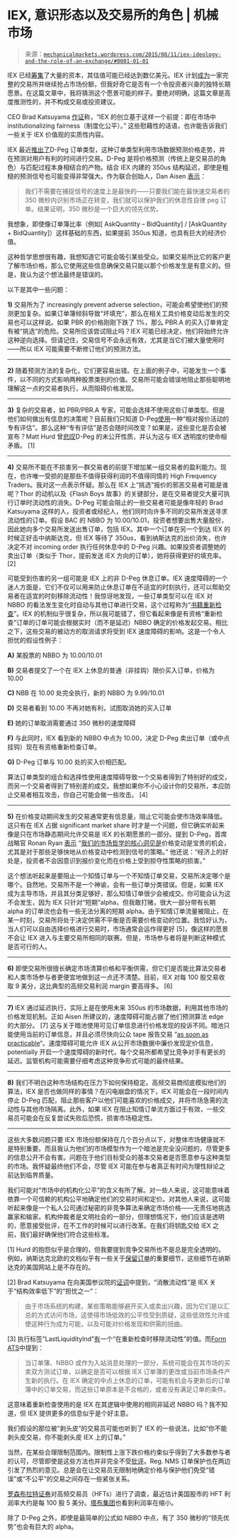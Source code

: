 <!--yml

category: 未分类

date: 2024-05-18 06:43:02

-->

# IEX, 意识形态以及交易所的角色 | 机械市场

> 来源：[`mechanicalmarkets.wordpress.com/2015/08/11/iex-ideology-and-the-role-of-an-exchange/#0001-01-01`](https://mechanicalmarkets.wordpress.com/2015/08/11/iex-ideology-and-the-role-of-an-exchange/#0001-01-01)

IEX 已经[筹集](http://www.reuters.com/article/2014/09/03/iexgroup-financing-idUSL1N0R32HC20140903)了大量的资本，其估值可能已经达到数亿美元。IEX 计划[成为](http://www.wsj.com/articles/trading-platform-iex-to-apply-for-exchange-status-1437510024)一家完整的交易所并继续抢占市场份额，但我好奇它是否有一个令投资者兴奋的独特长期愿景。在这篇文章中，我将猜测这个愿景可能的样子。要绝对明确，这篇文章是高度推测性的，并不构成交易或投资建议。

CEO Brad Katsuyama [作证](http://www.gpo.gov/fdsys/pkg/CHRG-113shrg89752/html/CHRG-113shrg89752.htm)称，“IEX 的创立基于这样一个前提：即在市场中 institutionalizing fairness（制度化公平）。” 这些慰藉性的话语，也许能告诉我们一些关于 IEX 价值观的实质性内容。

IEX 最近[推出了](http://www.iextrading.com/trading/alerts/2014/022/)D-Peg 订单类型，这种订单类型利用市场数据预测价格走势，并在预测对用户有利的时间进行交易。D-Peg 是将价格预测（传统上是交易员的角色）与匹配过程本身相结合的产物。结合 IEX 内建的 350us 结构延迟，即使是粗糙的预测信号也可能变得非常强大。作为联合创始人，Dan Aisen [表示](http://blog.quantopian.com/the-genesis-of-an-order-type-by-daniel-aisen/)：

> 我们不需要在捕捉信号的速度上是最快的——只要我们能在最快速交易者的 350 微秒内识别市场正在转变，我们就可以保护我们的休息性自律 peg 订单。结果证明，350 微秒是一个巨大的领先优势。

我想象，即使像订单簿比率（例如[ AskQuantity – BidQuantity] / [AskQuantity + BidQuantity]）这样基础的东西，如果提前 350us 知道，也具有巨大的经济价值。

这种哲学思想很有趣，我想知道它可能会吸引某些受众。如果交易所比它的客户更了解市场价格，那么它使用这些信息确保交易只能以那个价格发生是有意义的。但是，我认为这个想法最终是错误的。

以下是其中一些问题：

**1)** 交易所为了 increasingly prevent adverse selection，可能会希望使他们的预测更加复杂。如果订单簿倾斜导致“坏填充”，那么在相关工具价格变动后发生的交易也可以这样说。如果 PBR 的价格刚刚下跌了 1%，那么 PBR.A 的买入订单肯定有被“挑选”的危险。交易所应该尝试阻止吗？IEX 可能已经决定，他们将始终允许这种逆向选择。但请记住，交易信号不会永远有效，尤其是当它们被大量使用时——所以 IEX 可能需要不断修订他们的预测方法。

* * *

**2)** 随着预测方法的复杂化，它们更容易出错。在上面的例子中，可能发生一个事件，以不同的方式影响两种股票类别的价值。交易所可能会错误地阻止那些聪明地理解这一点的交易者执行，从而阻碍价格发现。

* * *

**3)** 复杂的交易者，如 PBR/PBR.A 专家，可能会选择不使用这些订单类型。但是他们如何做出有信息的决策呢？目前我们只知道 D-Peg[使用](https://s3.amazonaws.com/iextrading/docs/IEX+Form+ATS+September+11.pdf)一种“相对报价活动的专有评估”。那么这种“专有评估”是否会随时间改变？如果是，这些变化是否会被宣布？Matt Hurd 曾[悲叹](http://meanderful.blogspot.com.au/2015/07/iex-not-walking-talk.html)D-Peg 的未公开性质，并认为这与 IEX 透明度的使命相矛盾。 [1]

* * *

**4)** 交易所不能在不损害另一群交易者的前提下增加某一组交易者的盈利能力。现在，也许唯一受损的是那些不值得获得利润的不值得同情的 High Frequency Traders。我对这一点表示怀疑。那么在 IEX 上“挑选”报价的邪恶交易者可能是谁呢？Thor 的动机以及《Flash Boys 故事》的关键部分，是在交易者提交大量可执行订单时流动性的消失。D-Peg 可能会阻止的一些交易者可能是像年轻的 Brad Katsuyama 这样的人，投资者或经纪人，他们同时向许多不同的交易所发送寻求流动性的订单。假设 BAC 的 NBBO 为 10.00/10.01，投资者想要出售大量股份，因此她向多个交易所发送出售订单，包括 IEX。其中一个订单在另一个到达 IEX 的时候正好击中纳斯达克，但 IEX 等待了 350us，看到纳斯达克的出价消失，也许决定不对 incoming order 执行任何休息中的 D-Peg 兴趣。如果投资者调整她的卖出订单（类似于 Thor，提前发送 IEX 方向的订单），她将获得更好的填充率。 [2]

可能受到伤害的另一组可能是 IEX 上的非 D-Peg 休息订单。IEX 速度障碍的一个迷人方面是，它们不仅可以用来防止休息订单在不适宜的时刻执行，还可以帮助交易者在适宜的时刻移除流动性！我惊讶地发现，一些订单类型可以在 IEX 对 NBBO 的看法发生变化时自动与其他订单进行交易，这个过程称为“[书籍重新检查](https://s3.amazonaws.com/iextrading/docs/IEX+Subscriber+Manual.pdf)”。IEX 的机制似乎很复杂，所以我可能错了，但它看起来像是有资格“重新检查”订单的订单可能会根据实时（而不是延迟）NBBO 确定的价格发起交易。相比之下，这些交易的被动方的取消请求将受到 IEX 速度障碍的影响。这是一个令人担忧的假设性例子：

**A)** 某股票的 NBBO 为 10.00/10.01

**B)** 交易者提交了一个在 IEX 上休息的普通（非挂钩）限价买入订单，价格为 10.00

**C)** NBB 在 10.00 处完全执行，新的 NBBO 为 9.99/10.01

**D)** 交易者看到 10.00 不再对她有利，试图取消她的买入订单

**E)** 她的订单取消需要通过 350 微秒的速度障碍

**F)** 与此同时，IEX 看到新的 NBBO 中点为 10.00，决定 D-Peg 卖出订单（或中点挂钩）现在有资格重新检查订单。

**G)** D-Peg 订单与 10.00 处的买入价相匹配。

算法订单类型的组合和选择性使用速度障碍导致一个交易者得到了特别好的成交，而另一个交易者得到了特别差的成交。我想如果你不小心设计你的交易所，本应防止交易者相互攻击，你自己可能会做一些攻击。 [4]

* * *

**5)** 在价格变动期间发生的交易通常更有信息量，阻止它可能会使市场效率降低。这只有在 IEX 占据 significant market share 时才是一个问题，但它确实听起来像是只在市场静态期间允许交易是 IEX 的长期愿景的一部分。提到 D-Peg，首席战略官 Ronan Ryan [表示](http://blog.alphaarchitect.com/2015/02/20/interview-with-a-flash-boys-all-star-ronan-ryan-from-iex/) “[我们的市场哲学的核心洞见是](http://blog.alphaarchitect.com/2015/02/20/interview-with-a-flash-boys-all-star-ronan-ryan-from-iex/)价格变动是宝贵的机会，尤其是对于那些足够快地从价格变动中检测到信号的策略。” 他还说：“经济上的好处是，投资者不会因意识到报价变化而在价格上受到掠夺性策略的损害。”

这个想法听起来是要阻止一个知情订单与一个不知情订单交易，交易所决定哪个是哪个。自然地，交易所不是一个神谕，会有一些订单分类错误。但是，如果 IEX 成为主导市场，并且其分类足够好，那么知情订单很少会被成交。你可能会认为这不会发生，因为 IEX 只针对“短期”alpha，但我敢打赌，很大一部分带有长期 alpha 的订单流也会有一些无法分离的短期 alpha。由于知情订单流量被阻止，在某一时刻，交易所将处于决定供需不平衡是否需要价格变动的位置。我恰好认为，当人们可以自由选择价格进行交易时，市场通常会运作得更好 [5]，像这样的愿景不会让 IEX 进入与主要交易所相同的联赛。但是，市场参与者将是判断这种模式是否可行的人。

* * *

**6)** 即使交易所很擅长确定市场清算价格和平衡供需，但它们是否能比算法交易者和人类市场参与者更便宜地做到这一点还不清楚。目前，IEX 对每 100 股交易收取 9 美分，这比典型的高频交易利润 margin 要高得多。 [6]

* * *

**7)** IEX 通过延迟执行，实际上是在使用未来 350us 的市场数据，利用其他市场的价格发现机制。正如 Aisen 所建议的，速度障碍可能占据了他们预测算法 edge 的大部分。 [7] 这与关于暗池使用可见订单信息进行价格发现的投诉不同。暗池只能使用当前的订单信息，并且必须尽快向公众 tape 报告交易 “[as soon as practicable](http://www.finra.org/industry/trade-reporting-faq#102)“。速度障碍可能允许 IEX 从公开市场数据中廉价发现定价信息， potentially 开启一个速度障碍的新时代，每个交易所都希望比竞争对手有更长的延迟。监管机构可能需要仔细考虑这种竞争形式可能的最终结果。

* * *

**8)** 我们不明白这种市场结构在压力下如何保持稳定。高频交易商彻底模拟他们的算法，IEX 是否也做同样的事情？在闪电崩盘的情况下，IEX 可能会在一段时间内停止 D-Peg 匹配，阻止那些客户以他们可能喜欢的价格成交，并将市场急需的流动性与其他市场隔离。此外，如果 IEX 在阻止知情订单流方面过于有效，一些交易员可能会在反复尝试失败后恐慌，损害市场稳定性。

* * *

这些大多数问题只要 IEX 市场份额保持在几个百分点以下，对整体市场健康就不是特别重要。而且我认为他们的市场模型作为一个暗池是完全没问题的，尽管更多的信息公开不会有害。问题在于他们目标受众的基本交易者是否愿意参与这种类型的市场。我怀疑最终他们不会，尽管 IEX 可能在参与者真正有时间为理性辩论之前达到临界质量。

我们可能对“市场中的机构化公平”的含义有所了解。对一些人来说，这可能意味着依靠一个可信赖的机构公平地确定他们的交易时间和定价。对其他人来说，这可能听起来像是一个私人公司通过秘密的非竞争算法来确定市场价格——无责任地挑选赢家和输家。机构仲裁者是文明社会的一部分，但理想情况下，他们应该是透明的，愿意接受批评，在不工作的时候可以进行改革。在我们将钥匙交给 IEX 之前，我们最好确保他们符合这些标准。

[1] Hurd 的抱怨似乎是合理的，但我要提到竞争交易所也不是总是完全透明的。例如，纳斯达克北欧的文档似乎有一些关于[保留订单](https://mechanicalmarkets.wordpress.com/2015/04/30/market-data-patterns-order-anticipation-and-an-example-trading-strategy/)的重要细节，这些细节在纳斯达克的美国网站上是不存在的。

[2] Brad Katsuyama 在向美国参议院的[证词](http://www.iextrading.com/insight/testimony/)中提到，“消散流动性”是 IEX 关于“结构效率低下”的“担忧之一”：

> 由于市场系统的构建，某些策略能够避开买入或卖出兴趣，因为它们是以汇总的方式访问市场，这使得市场低效的公平性受到质疑，这些低效性允许或使这种行为成为可能，以及可能对价格发现和供需的扭曲。

[3] 执行标签“LastLiquidityInd”[有](https://s3.amazonaws.com/iextrading/docs/IEX+FIX+Specification.pdf)一个“在重新检查时移除流动性”的值。而[Form ATS](https://s3.amazonaws.com/iextrading/docs/IEX+Form+ATS+September+11.pdf)中提到：

> 当订单簿、NBBO 或作为入站消息处理的一部分，系统可能会在其市场的买卖双方测试订单，以确定是否可以根据 IEX 订单簿的更改或当前市场条件产生新的执行。在 IEX 确定的中点上休息的订单，可能有机会与更新后的订单簿中的订单交易，而这些订单原本是不合格的，或者没有满足订单的条件。

这意味着重新检查使用的是 IEX 在其逻辑中使用的相同非延迟 NBBO 吗？我不知道，但 IEX 提供更多的信息似乎是个好主意。

我们假设的那位被“剥头皮”的交易员可能也听到了 IEX 的一些说法，比如“你不能剥头皮交易，你不能剥头皮 IEX 上的订单。”

当然，在某些合理限制范围内。限制性上涨下跌价格约束似乎得到了大多数参与者的认可，尽管即使是这些方法也并非完全不受[批评](http://www.wallstreetandtech.com/compliance/luld-into-a-false-sense-of-security/d/d-id/1268003?)。Reg. NMS 订单保护也在两边引发了热烈的意见。总是会在让交易员无限制地确定价格与保护他们免受“错误”或“不公平”的交易之间存在一些紧张关系。

[罗森布拉特证券](http://www.rblt.com/news_details.aspx?id=263)对高频交易员（HFTs）进行了调查，最近估计美国股市的 HFT 利润率大约是每 100 股 5 美分。[塔布集团](http://www.ft.com/cms/s/0/ac3bdb3a-badf-11e3-8b15-00144feabdc0.html)也看到利润率在缩小。

除了 D-Peg 之外，即使是最简单的公式如 NBBO 中点，有了 350 微秒的“领先优势”也会有巨大的 alpha。

